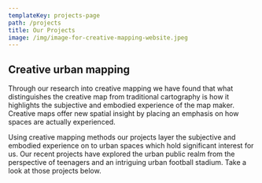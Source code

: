 ```yaml
---
templateKey: projects-page
path: /projects
title: Our Projects
image: /img/image-for-creative-mapping-website.jpeg
---
```

## Creative urban mapping

Through our research into creative mapping we have found that what distinguishes the creative map from traditional cartography is how it highlights the subjective and embodied experience of the map maker.  Creative maps offer new spatial insight by placing an emphasis on how spaces are actually experienced.

Using creative mapping methods our projects layer the subjective and embodied experience on to urban spaces which hold significant interest for us. Our recent projects have explored the urban public realm from the perspective of teenagers and an intriguing urban football stadium.  Take a look at those projects below.